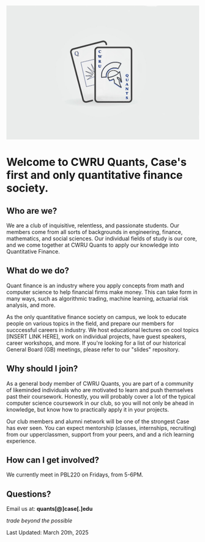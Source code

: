 ![CWRU Quants](/profile/cardLogo.png)

# Welcome to CWRU Quants, Case's first and only quantitative finance society.

## Who are we?
We are a club of inquisitive, relentless, and passionate students. Our members come from all sorts of backgrounds in engineering, finance, mathematics, and social sciences. Our individual fields of study is our core, and we come together
at CWRU Quants to apply our knowledge into Quantitative Finance.     

## What do we do?
Quant finance is an industry where you apply concepts from math and computer science to help financial firms make money. This can take form in many ways, such as algorithmic trading, machine learning, actuarial risk analysis, and more.   

As the only quantitative finance society on campus, we look to educate people on various topics in the field, and prepare our members for succcessful careers in industry. We host educational lectures on cool topics
[INSERT LINK HERE], work on individual projects, have guest speakers, career workshops, and more. If you're looking for a list of our historical General Board (GB) meetings, please refer to our "slides" repository.

## Why should I join?
As a general body member of CWRU Quants, you are part of a community of likeminded individuals who are motivated to learn and push themselves past their coursework. Honestly, you will
probably cover a lot of the typical computer science coursework in our club, so you will not only be ahead in knowledge, but know how to practically apply it in your projects.   

Our club members and alumni network will be one of the strongest Case has ever seen. You can expect mentorship (classes, internships, recruiting) from our upperclassmen, support from your peers, and
and a rich learning experience. 

## How can I get involved?
We currently meet in PBL220 on Fridays, from 5-6PM.

## Questions? 
Email us at: <b>quants[@]case[.]edu</b>     

<i>trade beyond the possible</i>      

Last Updated: March 20th, 2025

